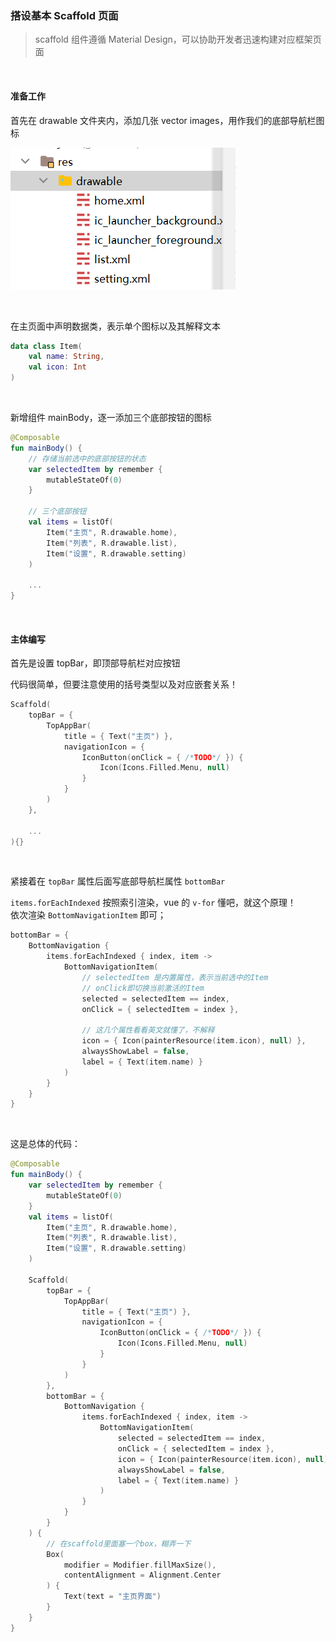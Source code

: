 ### 搭设基本 Scaffold 页面

> scaffold 组件遵循 Material Design，可以协助开发者迅速构建对应框架页面

<br>

#### 准备工作

首先在 drawable 文件夹内，添加几张 vector images，用作我们的底部导航栏图标

![](../imgs/compose/scaffold/sc1.png)

<br>

在主页面中声明数据类，表示单个图标以及其解释文本

```kotlin
data class Item(
    val name: String,
    val icon: Int
)
```

<br>

新增组件 mainBody，逐一添加三个底部按钮的图标

```kotlin
@Composable
fun mainBody() {
    // 存储当前选中的底部按钮的状态
    var selectedItem by remember {
        mutableStateOf(0)
    }

    // 三个底部按钮
    val items = listOf(
        Item("主页", R.drawable.home),
        Item("列表", R.drawable.list),
        Item("设置", R.drawable.setting)
    )

    ...
}
```

<br>

#### 主体编写

首先是设置 topBar，即顶部导航栏对应按钮

代码很简单，但要注意使用的括号类型以及对应嵌套关系！

```kotlin
Scaffold(
    topBar = {
        TopAppBar(
            title = { Text("主页") },
            navigationIcon = {
                IconButton(onClick = { /*TODO*/ }) {
                    Icon(Icons.Filled.Menu, null)
                }
            }
        )
    },

    ...
){}
```

<br>

紧接着在 `topBar` 属性后面写底部导航栏属性 `bottomBar`

`items.forEachIndexed` 按照索引渲染，vue 的 `v-for` 懂吧，就这个原理！  
依次渲染 `BottomNavigationItem` 即可；

```kotlin
bottomBar = {
    BottomNavigation {
        items.forEachIndexed { index, item ->
            BottomNavigationItem(
                // selectedItem 是内置属性，表示当前选中的Item
                // onClick即切换当前激活的Item
                selected = selectedItem == index,
                onClick = { selectedItem = index },

                // 这几个属性看看英文就懂了，不解释
                icon = { Icon(painterResource(item.icon), null) },
                alwaysShowLabel = false,
                label = { Text(item.name) }
            )
        }
    }
}
```

<br>

这是总体的代码：

```kotlin
@Composable
fun mainBody() {
    var selectedItem by remember {
        mutableStateOf(0)
    }
    val items = listOf(
        Item("主页", R.drawable.home),
        Item("列表", R.drawable.list),
        Item("设置", R.drawable.setting)
    )

    Scaffold(
        topBar = {
            TopAppBar(
                title = { Text("主页") },
                navigationIcon = {
                    IconButton(onClick = { /*TODO*/ }) {
                        Icon(Icons.Filled.Menu, null)
                    }
                }
            )
        },
        bottomBar = {
            BottomNavigation {
                items.forEachIndexed { index, item ->
                    BottomNavigationItem(
                        selected = selectedItem == index,
                        onClick = { selectedItem = index },
                        icon = { Icon(painterResource(item.icon), null) },
                        alwaysShowLabel = false,
                        label = { Text(item.name) }
                    )
                }
            }
        }
    ) {
        // 在scaffold里面塞一个box，糊弄一下
        Box(
            modifier = Modifier.fillMaxSize(),
            contentAlignment = Alignment.Center
        ) {
            Text(text = "主页界面")
        }
    }
}

```

<br>
